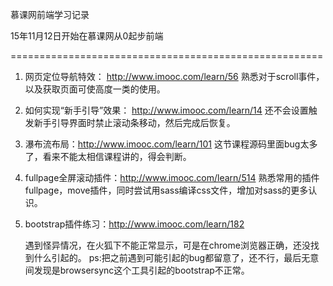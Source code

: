 慕课网前端学习记录

15年11月12日开始在慕课网从0起步前端

======================================================

1. 网页定位导航特效： http://www.imooc.com/learn/56
	熟悉对于scroll事件，以及获取页面可使高度一类的使用。

2. 如何实现“新手引导”效果： http://www.imooc.com/learn/14
	还不会设置触发新手引导界面时禁止滚动条移动，然后完成后恢复。

3. 瀑布流布局：http://www.imooc.com/learn/101
	这节课程源码里面bug太多了，看来不能太相信课程讲的，得会判断。

4. fullpage全屏滚动插件：http://www.imooc.com/learn/514
	熟悉常用的插件fullpage，move插件，同时尝试用sass编译css文件，增加对sass的更多认识。

5. bootstrap插件练习：http://www.imooc.com/learn/182

	遇到怪异情况，在火狐下不能正常显示，可是在chrome浏览器正确，还没找到什么引起的。
	ps:把之前遇到可能引起的bug都留意了，还不行，最后无意间发现是browsersync这个工具引起的bootstrap不正常。